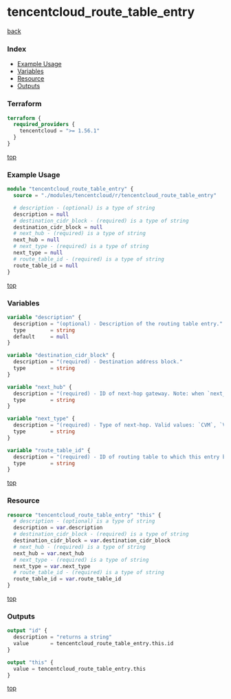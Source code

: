 # tencentcloud_route_table_entry

[back](../tencentcloud.md)

### Index

- [Example Usage](#example-usage)
- [Variables](#variables)
- [Resource](#resource)
- [Outputs](#outputs)

### Terraform

```terraform
terraform {
  required_providers {
    tencentcloud = ">= 1.56.1"
  }
}
```

[top](#index)

### Example Usage

```terraform
module "tencentcloud_route_table_entry" {
  source = "./modules/tencentcloud/r/tencentcloud_route_table_entry"

  # description - (optional) is a type of string
  description = null
  # destination_cidr_block - (required) is a type of string
  destination_cidr_block = null
  # next_hub - (required) is a type of string
  next_hub = null
  # next_type - (required) is a type of string
  next_type = null
  # route_table_id - (required) is a type of string
  route_table_id = null
}
```

[top](#index)

### Variables

```terraform
variable "description" {
  description = "(optional) - Description of the routing table entry."
  type        = string
  default     = null
}

variable "destination_cidr_block" {
  description = "(required) - Destination address block."
  type        = string
}

variable "next_hub" {
  description = "(required) - ID of next-hop gateway. Note: when `next_type` is EIP, GatewayId should be `0`."
  type        = string
}

variable "next_type" {
  description = "(required) - Type of next-hop. Valid values: `CVM`, `VPN`, `DIRECTCONNECT`, `PEERCONNECTION`, `SSLVPN`, `NAT`, `NORMAL_CVM`, `EIP` and `CCN`."
  type        = string
}

variable "route_table_id" {
  description = "(required) - ID of routing table to which this entry belongs."
  type        = string
}
```

[top](#index)

### Resource

```terraform
resource "tencentcloud_route_table_entry" "this" {
  # description - (optional) is a type of string
  description = var.description
  # destination_cidr_block - (required) is a type of string
  destination_cidr_block = var.destination_cidr_block
  # next_hub - (required) is a type of string
  next_hub = var.next_hub
  # next_type - (required) is a type of string
  next_type = var.next_type
  # route_table_id - (required) is a type of string
  route_table_id = var.route_table_id
}
```

[top](#index)

### Outputs

```terraform
output "id" {
  description = "returns a string"
  value       = tencentcloud_route_table_entry.this.id
}

output "this" {
  value = tencentcloud_route_table_entry.this
}
```

[top](#index)
